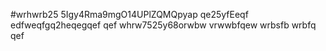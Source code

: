 #wrhwrb25
5Igy4Rma9mgO14UPlZQMQpyap
qe25yfEeqf
edfweqfgq2heqegqef
qef
whrw7525y68orwbw
vrwwbfqew
wrbsfb
wrbfq
qef
